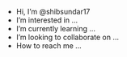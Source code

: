 -  Hi, I’m @shibsundar17
-  I’m interested in ...
-  I’m currently learning ...
-  I’m looking to collaborate on ...
-  How to reach me ...

<!---
shibsundar17/shibsundar17 is a ✨ special ✨ repository because its `README.md` (this file) appears on your GitHub profile.
You can click the Preview link to take a look at your changes.
--->
